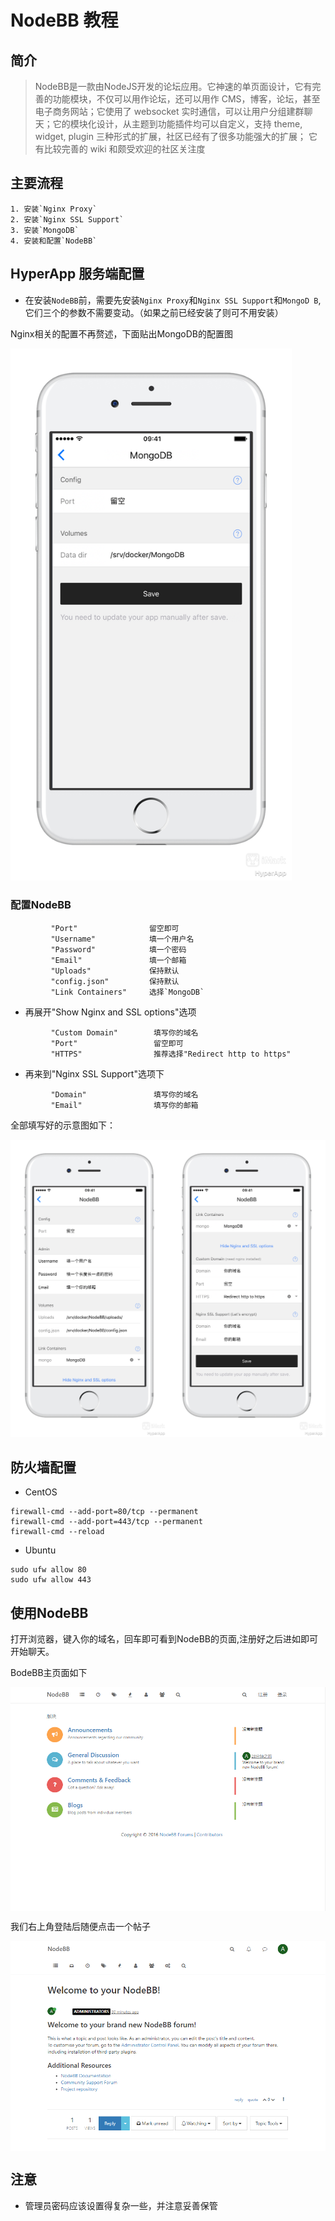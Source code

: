 # NodeBB 教程

## 简介 

>NodeBB是一款由NodeJS开发的论坛应用。它神速的单页面设计，它有完善的功能模块，不仅可以用作论坛，还可以用作 CMS，博客，论坛，甚至电子商务网站；它使用了 websocket 实时通信，可以让用户分组建群聊天；它的模块化设计，从主题到功能插件均可以自定义，支持 theme, widget, plugin 三种形式的扩展，社区已经有了很多功能强大的扩展； 它有比较完善的 wiki 和颇受欢迎的社区关注度

## 主要流程

	1. 安装`Nginx Proxy`
	2. 安装`Nginx SSL Support`
	3. 安装`MongoDB`
	4. 安装和配置`NodeBB`

## HyperApp 服务端配置

- 在安装`NodeBB`前，需要先安装`Nginx Proxy`和`Nginx SSL Support`和`MongoD
B`,它们三个的参数不需要变动。（如果之前已经安装了则可不用安装）

Nginx相关的配置不再赘述，下面贴出MongoDB的配置图

<img src="./images/nodebb-1.png" width="450" />

### 配置NodeBB 

```
         "Port"                留空即可
         "Username"            填一个用户名
         "Password"            填一个密码
         "Email"               填一个邮箱
         "Uploads"             保持默认
         "config.json"         保持默认
         "Link Containers"     选择`MongoDB`
```

- 再展开"Show Nginx and SSL options"选项

```
         "Custom Domain"        填写你的域名
         "Port"                 留空即可
         "HTTPS"                推荐选择"Redirect http to https"
```

- 再来到"Nginx SSL Support"选项下

```
         "Domain"               填写你的域名
         "Email"                填写你的邮箱
```

全部填写好的示意图如下：

<img src="./images/nodebb-2.png" alien=center />

## 防火墙配置

- CentOS
```
firewall-cmd --add-port=80/tcp --permanent
firewall-cmd --add-port=443/tcp --permanent
firewall-cmd --reload
```
- Ubuntu
```
sudo ufw allow 80
sudo ufw allow 443
```

## 使用NodeBB

打开浏览器，键入你的域名，回车即可看到NodeBB的页面,注册好之后进如即可开始聊天。

BodeBB主页面如下

<img src="./images/nodebb-3.png" align=center />

我们右上角登陆后随便点击一个帖子

<img src="./images/nodebb-4.png" align=center />

## 注意

- 管理员密码应该设置得复杂一些，并注意妥善保管
